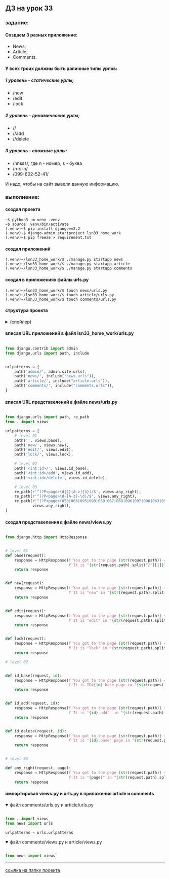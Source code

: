 ## ДЗ на урок 33

### задание:

#### Создаем 3 разных приложение:
- News;
- Article;
- Comments.

#### У всех троих должны быть раличные типы урлов:
##### 1 уровень - статические урлы;
- /new
- /edit
- /lock

##### 2 уровень - динамические урлы;
- /<id>/
- /<id>/add
- /<id>/delete

##### 3 уровень -  сложные урлы:
- /nnsss/, где n - номер, s - буква
- /n-s-n/
- /099-602-52-41/

И надо, чтобы на сайт вывели данную информацию.



### выполнение:

#### создал проекта

```
~$ python3 -m venv .venv
~$ source .venv/bin/activate
(.venv)~$ pip install django==2.2
(.venv)~$ django-admin startproject lsn33_home_work
(.venv)~$ pip freeze > requirement.txt
```

#### создал приложений

```
(.venv)~/lsn33_home_work/$ ./manage.py startapp news
(.venv)~/lsn33_home_work/$ ./manage.py startapp article
(.venv)~/lsn33_home_work/$ ./manage.py startapp comments

```

#### создал в приложениях файлы urls.py

```
(.venv)~/lsn33_home_work/$ touch news/urls.py
(.venv)~/lsn33_home_work/$ touch article/urls.py
(.venv)~/lsn33_home_work/$ touch comments/urls.py
```


#### структура проекта

<details> 
    <summary>(спойлер)</summary>
    
```
├── article
│   ├── migrations
│   │   └── __init__.py
│   ├── admin.py
│   ├── apps.py
│   ├── __init__.py
│   ├── models.py
│   ├── tests.py
│   ├── urls.py
│   └── views.py
├── comments
│   ├── migrations
│   │   └── __init__.py
│   ├── admin.py
│   ├── apps.py
│   ├── __init__.py
│   ├── models.py
│   ├── tests.py
│   ├── urls.py
│   └── views.py
├── news
│   ├── migrations
│   │   └── __init__.py
│   ├── admin.py
│   ├── apps.py
│   ├── __init__.py
│   ├── models.py
│   ├── tests.py
│   ├── urls.py
│   └── views.py
├── lsn33_home_work
│   ├── __init__.py
│   ├── settings.py
│   ├── lsn33_home_work
│   └── wsgi.py
├── manage.py
└── db.sqlite3

```
</details>

#### вписал URL приложений в файл lsn33_home_work/urls.py

```python

from django.contrib import admin
from django.urls import path, include


urlpatterns = {
    path('admin/', admin.site.urls),
    path('news/', include("news.urls")),
    path('article/', include("article.urls")),
    path('comments/', include("comments.urls")),
}

```

#### вписал URL представелений в файле news/urls.py 

```python

from django.urls import path, re_path
from . import views

urlpatterns = [
    # level 01
    path('', views.base),
    path('new/', views.new),
    path('edit/', views.edit),
    path('lock/', views.lock),

    # level 02
    path('<int:id>/', views.id_base),
    path('<int:id>/add', views.id_add),
    path('<int:id>/delete', views.id_delete),

    # level 03
    re_path(r'^(?P<page>\d{2}[A-z]{3})/$', views.any_right),
    re_path(r'^(?P<page>\d-[A-z]-\d)/$', views.any_right),
    re_path(r'^(?P<page>(050|066|095|099|039|067|068|096|097|098|063|093|091|092|094)-\d{3}(-\d\d){2})/$',
            views.any_right),
]

```

#### создал представеления в файле news/views.py

```python

from django.http import HttpResponse


# level 01
def base(request):
    response = HttpResponse(f'You got to the page {str(request.path)} </br> '
                            f'It is "{str(request.path).split("/")[1]}" base page')
    return response


def new(request):
    response = HttpResponse(f'You got to the page {str(request.path)} </br> '
                            f'It is "new" in "{str(request.path).split("/")[1]}" page')
    return response


def edit(request):
    response = HttpResponse(f'You got to the page {str(request.path)} </br> '
                            f'It is "edit" in "{str(request.path).split("/")[1]}" page')
    return response


def lock(request):
    response = HttpResponse(f'You got to the page {str(request.path)} </br> '
                            f'It is "lock" in "{str(request.path).split("/")[1]}" page')
    return response

# level 02


def id_base(request, id):
    response = HttpResponse(f'You got to the page {str(request.path)} </br> '
                            f'It is ID={id} base page in "{str(request.path).split("/")[1]}" page')
    return response


def id_add(request, id):
    response = HttpResponse(f'You got to the page {str(request.path)} </br> '
                            f'It is "{id}.add"  in "{str(request.path).split("/")[1]}" page')
    return response


def id_delete(request, id):
    response = HttpResponse(f'You got to the page {str(request.path)} </br> '
                            f'It is "{id}.base" page in "{str(request.path).split("/")[1]}" page')
    return response


# level 03

def any_right(request, page):
    response = HttpResponse(f'You got to the page {str(request.path)} </br> '
                            f'It is "{page}" in "{str(request.path).split("/")[1]}" page')
    return response

```

#### импортировал views.py и urls.py в приложения article и comments

<details open="open">
    <summary> файл comments/urls.py и article/urls.py </summary>
    
    
```python

from . import views
from news import urls

urlpatterns = urls.urlpatterns

```
</details>

<details open="open">
    <summary> файл comments/views.py и article/views.py </summary>
    
    
```python

from news import views

```
</details>

---------------------------------

[ссылка на папку проекта](https://github.com/mikola-s/lesson_33_dj_01_urls/tree/master/lsn33_home_work)